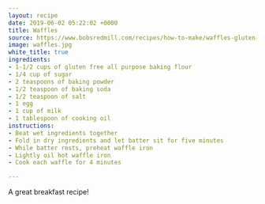 ```yaml
---
layout: recipe
date: 2019-06-02 05:22:02 +0000
title: Waffles
source: https://www.bobsredmill.com/recipes/how-to-make/waffles-gluten-free
image: waffles.jpg
white_title: true
ingredients:
- 1-1/2 cups of gluten free all purpose baking flour
- 1/4 cup of sugar
- 2 teaspoons of baking powder
- 1/2 teaspoon of baking soda
- 1/2 teaspoon of salt
- 1 egg
- 1 cup of milk
- 1 tablespoon of cooking oil
instructions:
- Beat wet ingredients together
- Fold in dry ingredients and let batter sit for five minutes
- While batter rests, preheat waffle iron
- Lightly oil hot waffle iron
- Cook each waffle for 4 minutes

---
```

A great breakfast recipe!
